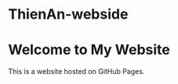 # ThienAn-webside
<!DOCTYPE html>
<html>
<head>
    <title> My GitHub Website</title>
</head>
<body>
    <h1>Welcome to My Website</h1>
    <p>This is a  website hosted on GitHub Pages.</p>
</body>
</html>
